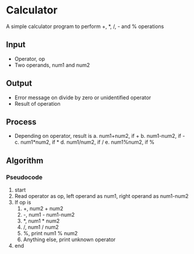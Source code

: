 # Calculator

A simple calculator program to perform +, *, /, - and % operations

## Input

- Operator, op
- Two operands, num1 and num2

## Output
- Error message on divide by zero or unidentified operator
- Result of operation

## Process

- Depending on operator, result is
a. num1+num2, if +
b. num1-num2, if -
c. num1\*num2, if \*
d. num1/num2, if /
e. num1%num2, if %

## Algorithm

### Pseudocode

1. start
2. Read operator as op, left operand as num1, right operand as num1-num2
3. If op is
    1. +, num2 + num2
    2. -, num1 - num1-num2
    3. *, num1 * num2
    4. /, num1 / num2
    5. %, print num1 % num2
    6. Anything else, print unknown operator
4. end
 







